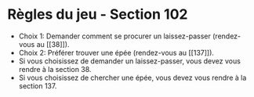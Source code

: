 # Règles du jeu - Section 102

- Choix 1: Demander comment se procurer un laissez-passer (rendez-vous au [[38]]).
- Choix 2: Préférer trouver une épée (rendez-vous au [[137]]).
- Si vous choisissez de demander un laissez-passer, vous devez vous rendre à la section 38.
- Si vous choisissez de chercher une épée, vous devez vous rendre à la section 137.